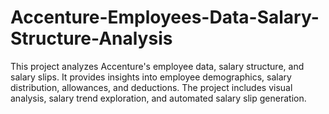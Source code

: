 # Accenture-Employees-Data-Salary-Structure-Analysis
This project analyzes Accenture's employee data, salary structure, and salary slips. It provides insights into employee demographics, salary distribution, allowances, and deductions. The project includes visual analysis, salary trend exploration, and automated salary slip generation.
